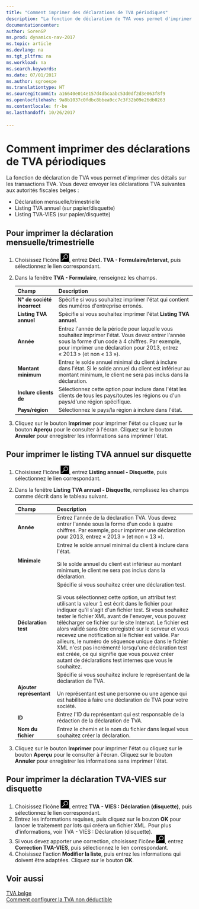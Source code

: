 ```yaml
---
title: "Comment imprimer des déclarations de TVA périodiques"
description: "La fonction de déclaration de TVA vous permet d'imprimer des détails sur les transactions TVA. Vous devez envoyer les déclarations TVA suivantes aux autorités fiscales belges :"
documentationcenter: 
author: SorenGP
ms.prod: dynamics-nav-2017
ms.topic: article
ms.devlang: na
ms.tgt_pltfrm: na
ms.workload: na
ms.search.keywords: 
ms.date: 07/01/2017
ms.author: sgroespe
ms.translationtype: HT
ms.sourcegitcommit: a16640e014e157d4dbcaabc53d0df2d3e063f8f9
ms.openlocfilehash: 9a8b1037c0fdbc8bbea9cc7c3f32b09e26db0263
ms.contentlocale: fr-be
ms.lasthandoff: 10/26/2017

---
```

# <a name="how-to-print-periodic-vat-reports"></a>Comment imprimer des déclarations de TVA périodiques
La fonction de déclaration de TVA vous permet d'imprimer des détails sur les transactions TVA. Vous devez envoyer les déclarations TVA suivantes aux autorités fiscales belges :  

- Déclaration mensuelle/trimestrielle  
- Listing TVA annuel (sur papier/disquette)  
- Listing TVA-VIES (sur papier/disquette)  

## <a name="to-print-the-monthlyquarterly-declaration"></a>Pour imprimer la déclaration mensuelle/trimestrielle  

1.  Choisissez l'icône ![Page ou état pour la recherche](../../media/ui-search/search_small.png "icône Page ou état pour la recherche"), entrez **Décl. TVA - Formulaire/Intervat**, puis sélectionnez le lien correspondant.  
2.  Dans la fenêtre **TVA - Formulaire**, renseignez les champs.  

    |Champ|Description|  
    |------------------------------------|---------------------------------------|  
    |**N° de société incorrect**|Spécifie si vous souhaitez imprimer l'état qui contient des numéros d'entreprise erronés.|  
    |**Listing TVA annuel**|Spécifie si vous souhaitez imprimer l'état **Listing TVA annuel**.|  
    |**Année**|Entrez l'année de la période pour laquelle vous souhaitez imprimer l'état. Vous devez entrer l'année sous la forme d'un code à 4 chiffres. Par exemple, pour imprimer une déclaration pour 2013, entrez « 2013 » (et non « 13 »).|  
    |**Montant minimum**|Entrez le solde annuel minimal du client à inclure dans l'état. Si le solde annuel du client est inférieur au montant minimum, le client ne sera pas inclus dans la déclaration.|  
    |**Inclure clients de**|Sélectionnez cette option pour inclure dans l'état les clients de tous les pays/toutes les régions ou d'un pays/d'une région spécifique.|  
    |**Pays/région**|Sélectionnez le pays/la région à inclure dans l'état.|  

3.  Cliquez sur le bouton **Imprimer** pour imprimer l'état ou cliquez sur le bouton **Aperçu** pour le consulter à l'écran. Cliquez sur le bouton **Annuler** pour enregistrer les informations sans imprimer l'état.  

## <a name="to-print-the-vat-annual-listing-on-disk"></a>Pour imprimer le listing TVA annuel sur disquette  

1.  Choisissez l'icône ![Page ou état pour la recherche](../../media/ui-search/search_small.png "icône Page ou état pour la recherche"), entrez **Listing annuel - Disquette**, puis sélectionnez le lien correspondant.  
2.  Dans la fenêtre **Listing TVA annuel - Disquette**, remplissez les champs comme décrit dans le tableau suivant.  

    |Champ|Description|  
    |---------------------------------|---------------------------------------|  
    |**Année**|Entrez l'année de la déclaration TVA. Vous devez entrer l'année sous la forme d'un code à quatre chiffres. Par exemple, pour imprimer une déclaration pour 2013, entrez « 2013 » (et non « 13 »).|  
    |**Minimale**|Entrez le solde annuel minimal du client à inclure dans l'état.<br /><br /> Si le solde annuel du client est inférieur au montant minimum, le client ne sera pas inclus dans la déclaration.|  
    |**Déclaration test**|Spécifie si vous souhaitez créer une déclaration test.<br /><br /> Si vous sélectionnez cette option, un attribut test utilisant la valeur 1 est écrit dans le fichier pour indiquer qu'il s'agit d'un fichier test. Si vous souhaitez tester le fichier XML avant de l'envoyer, vous pouvez télécharger ce fichier sur le site Intervat. Le fichier est alors validé sans être enregistré sur le serveur et vous recevez une notification si le fichier est valide. Par ailleurs, le numéro de séquence unique dans le fichier XML n'est pas incrémenté lorsqu'une déclaration test est créée, ce qui signifie que vous pouvez créer autant de déclarations test internes que vous le souhaitez.|  
    |**Ajouter représentant**|Spécifie si vous souhaitez inclure le représentant de la déclaration de TVA.<br /><br /> Un représentant est une personne ou une agence qui est habilitée à faire une déclaration de TVA pour votre société.|  
    |**ID**|Entrez l'ID du représentant qui est responsable de la rédaction de la déclaration de TVA.|  
    |**Nom du fichier**|Entrez le chemin et le nom du fichier dans lequel vous souhaitez créer la déclaration.|  

3.  Cliquez sur le bouton **Imprimer** pour imprimer l'état ou cliquez sur le bouton **Aperçu** pour le consulter à l'écran. Cliquez sur le bouton **Annuler** pour enregistrer les informations sans imprimer l'état.  

## <a name="to-print-the-vat-vies-declaration-report-to-disk"></a>Pour imprimer la déclaration TVA-VIES sur disquette  

1.  Choisissez l'icône ![Page ou état pour la recherche](../../media/ui-search/search_small.png "icône Page ou état pour la recherche"), entrez **TVA - VIES : Déclaration (disquette)**, puis sélectionnez le lien correspondant.  
2.  Entrez les informations requises, puis cliquez sur le bouton **OK** pour lancer le traitement par lots qui créera un fichier XML. Pour plus d'informations, voir TVA - VIES : Déclaration (disquette).  
3.  Si vous devez apporter une correction, choisissez l'icône ![Page ou état pour la recherche](../../media/ui-search/search_small.png "icône Page ou état pour la recherche"), entrez **Correction TVA-VIES**, puis sélectionnez le lien correspondant.  
4.  Choisissez l'action **Modifier la liste**, puis entrez les informations qui doivent être adaptées. Cliquez sur le bouton **OK**.  

## <a name="see-also"></a>Voir aussi  
 [TVA belge](belgian-vat.md)   
 [Comment configurer la TVA non déductible](how-to-set-up-non-deductible-vat.md)

